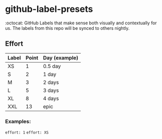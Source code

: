 # github-label-presets
 :octocat:  GitHub Labels that make sense both visually and contextually for us. The labels from this repo will be synced to others nightly.

## Effort

| Label   | Point | Day (example)                              |
|---------|-------|----------------------------------|
| XS      | 1     | 0.5 day                          |
| S       | 2     | 1 day                            |
| M       | 3     | 2 days                           |
| L       | 5     | 3 days                           |
| XL      | 8     | 4 days                           |
| XXL     | 13    | epic   |

### Examples:

```effort: 1```
```effort: XS```
